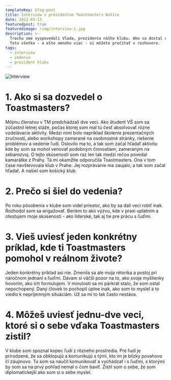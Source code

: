 ```yaml
---
templateKey: blog-post
title: Interview s prezidentom Toastmasters Košice
date: 2021-03-13
featuredpost: true
featuredimage: /img/interview-1.jpg
description: >-
  Trochu sme vyspovedali Vlada, prezidenta nášho klubu. Ako sa dostal do Toastmasters? Ako mu členstvo v klube pomohlo v reálnom živote? 
  Toto všetko - a ešte omnoho viac - si môžete prečítať v rozhovore.
tags:
  - interview
  - vedenie
  - prezident klubu
---
```

![Interview](/img/interview-1.jpg)

# 1. Ako si sa dozvedel o Toastmasters?
Môjmu členstvu v TM predchádzali dve veci. Ako študent VŠ som sa zúčastnil letnej stáže, počas ktorej som mal tú česť absolvovať rôzne vzdelávacie aktivity. Medzi nimi bolo napríklad školenie prezentačných zručností, alebo workshopy zamerané na osobnostné stránky, riešenie problémov a vedenie ľudí. Oslovilo ma to, a tak som začal hľadať aktivitu kde by som sa mohol venovať podobným činnostiam, zameraným na sebarozvoj. 
O tejto skúsenosti som raz len tak medzi rečou povedal kamarátke z Prahy. Tá mi okamžite odporučila Toastmasters. Ona v tom čase navštevovala klub v Prahe. Jej rozprávanie ma zaujalo, a tak som začal hľadať. A našiel som košický klub. 

# 2. Prečo si šiel do vedenia?
Po roku pôsobenia v klube som videl priestor, ako by sa dali veci robiť inak. Rozhodol som sa angažovať. Beriem to ako výzvu, kde v praxi uplatnim a otestujem moje skúsenosti - ako líderské, tak aj tie pre prácu s ľuďmi. 

# 3. Vieš uviesť jeden konkrétny príklad, kde ti Toastmasters pomohol v reálnom živote?
Jeden konkrétny príklad asi nie. Zmenila sa ale moja rétorika a postoj pri náročnom jednaní s ľuďmi. Dávam si väčší pozor na to, ako svoje myšlienky hovorím, ako ich formulujem. V minulosti sa mi párkrát stalo, že som ostal nepochopený. Daný človek to pochopil úplne inak, ako som to myslel a to viedlo k nepríjemným situáciám. Už sa mi to tak často nestáva. 

# 4. Môžeš uviesť jednu-dve veci, ktoré si o sebe vďaka Toastmasters zistil?
V klube som spoznal kopec ľudí z rôzneho prostredia. Pre ľudí je prirodzené, že sa obklopujú a komunikujú s tými, kto im je blízky povahovo či záujmovo. Tu som sa naučil komunikovať a vychádzať i s ľuďmi, s ktorými by som sa na prvý pohľad nemal o čom baviť.  Zistil som o sebe, že som diplomatickejší ako som si o sebe myslel.
